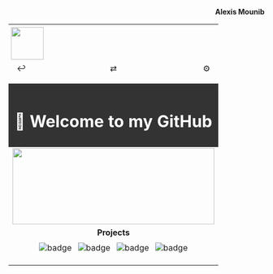<!-- Prénom à droite hors de la table -->
<p align="right"><b>Alexis Mounib</b></p>

<!-- Table principale pleine largeur possible -->
<table align="center" width="100%"">

  <!-- Icon en haut à gauche -->
  <tr>
    <td colspan="3" align="left" style="padding:5px;">
      <img src="https://raw.githubusercontent.com/zoyern/badges/main/icon.gif" height="64">
    </td>
  </tr>

  <!-- Ligne des 3 boutons, colonnes égales -->
  <tr>
    <td align="left" width="33%">
      <span style="
        padding: 4px 8px;
        border-radius: 2px;
        width: 60px;
        height: 30px;
        text-align: center;
      ">↩</span>
    </td>
    <td align="center" width="33%">
      <span style="
        padding: 4px 8px;
        border-radius: 2px;
        width: 60px;
        height: 30px;
        text-align: center;
      ">⇄</span>
    </td>
    <td align="right" width="33%">
      <span style="
        padding: 4px 8px;
        border-radius: 2px;
        width: 60px;
        height: 30px;
        text-align: center;
      ">⚙</span>
    </td>
  </tr>

  <!-- Séparateur full width -->
  <tr>
    <td colspan="3">
      <img src="https://raw.githubusercontent.com/zoyern/badges/main/sep.gif" width="100%" height="10">
    </td>
  </tr>

  <!-- Welcome message -->
  <tr>
    <td colspan="3" align="center" bgcolor="#333" style="color: #fff; font-weight: bold; padding: 10px;">
      <h1>👋 Welcome to my GitHub </h1>
    </td>
  </tr>

  <!-- Banner GIF -->
  <tr>
    <td colspan="3">
      <img src="https://raw.githubusercontent.com/zoyern/badges/main/banner.gif" width="100%" height="150px">
    </td>
  </tr>

<!-- Projects -->
<tr>
    <td align="center" colspan="3" width="100%">
      <b>Projects</b>
    </td>
</tr>
<tr>
  <td align="center" colspan="3" width="100%">
<div align="center">
  <a href="https://github.com/zoyern/42_school_projects" style="display:inline-block;margin:4px;text-decoration:none;">
    <img src="https://raw.githubusercontent.com/zoyern/badges/main/42_school_projects_commits.svg?v=3" alt="badge">
  </a>
  <a href="https://github.com/zoyern/42_school_projects" style="display:inline-block;margin:4px;text-decoration:none;">
    <img src="https://raw.githubusercontent.com/zoyern/badges/main/42_school_projects_commits.svg?v=3" alt="badge">
  </a>
  <a href="https://github.com/zoyern/42_school_projects" style="display:inline-block;margin:4px;text-decoration:none;">
    <img src="https://raw.githubusercontent.com/zoyern/badges/main/42_school_projects_commits.svg?v=3" alt="badge">
  </a>
  <a href="https://github.com/zoyern/42_school_projects" style="display:inline-block;margin:4px;text-decoration:none;">
    <img src="https://raw.githubusercontent.com/zoyern/badges/main/42_school_projects_commits.svg?v=3" alt="badge">
  </a>
</div>
  </td>
</tr>

  <tr>
    <td colspan="3">
      <img src="https://raw.githubusercontent.com/zoyern/badges/main/sep.gif" width="100%" height="10">
    </td>
  </tr>


</table>
